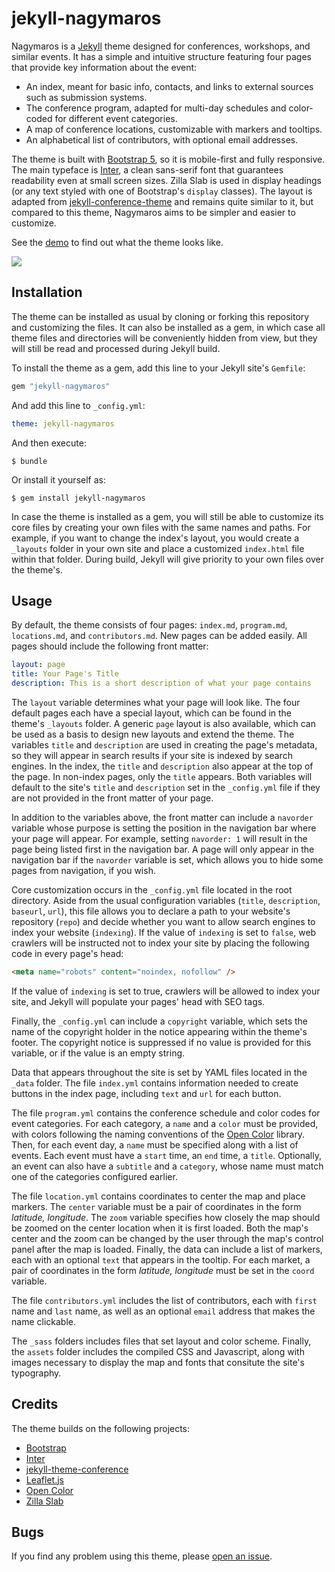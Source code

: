 # jekyll-nagymaros

Nagymaros is a [Jekyll](https://jekyllrb.com) theme designed for conferences, workshops, and similar events. It has a simple and intuitive structure featuring four pages that provide key information about the event:

- An index, meant for basic info, contacts, and links to external sources such as submission systems.
- The conference program, adapted for multi-day schedules and color-coded for different event categories.
- A map of conference locations, customizable with markers and tooltips.
- An alphabetical list of contributors, with optional email addresses.

The theme is built with [Bootstrap 5](https://getbootstrap.com/), so it is mobile-first and fully responsive. The main typeface is [Inter](https://rsms.me/inter/), a clean sans-serif font that guarantees readability even at small screen sizes. Zilla Slab is used in display headings (or any text styled with one of Bootstrap's `display` classes). The layout is adapted from [jekyll-conference-theme](https://github.com/DigitaleGesellschaft/jekyll-theme-conference) and remains quite similar to it, but compared to this theme, Nagymaros aims to be simpler and easier to customize.

See the [demo](https://jekyll-nagymaros.netlify.app) to find out what the theme looks like.

![](https://github.com/piazzai/jekyll-nagymaros/blob/master/screenshot.png)

## Installation

The theme can be installed as usual by cloning or forking this repository and customizing the files. It can also be installed as a gem, in which case all theme files and directories will be conveniently hidden from view, but they will still be read and processed during Jekyll build.

To install the theme as a gem, add this line to your Jekyll site's `Gemfile`:

```ruby
gem "jekyll-nagymaros"
```

And add this line to `_config.yml`:

```yaml
theme: jekyll-nagymaros
```

And then execute:

    $ bundle

Or install it yourself as:

    $ gem install jekyll-nagymaros

In case the theme is installed as a gem, you will still be able to customize its core files by creating your own files with the same names and paths. For example, if you want to change the index's layout, you would create a `_layouts` folder in your own site and place a customized `index.html` file within that folder. During build, Jekyll will give priority to your own files over the theme's.

## Usage

By default, the theme consists of four pages: `index.md`, `program.md`, `locations.md`, and `contributors.md`. New pages can be added easily. All pages should include the following front matter:

```yaml
layout: page
title: Your Page's Title
description: This is a short description of what your page contains
```

The `layout` variable determines what your page will look like. The four default pages each have a special layout, which can be found in the theme's `_layouts` folder. A generic `page` layout is also available, which can be used as a basis to design new layouts and extend the theme. The variables `title` and `description` are used in creating the page's metadata, so they will appear in search results if your site is indexed by search engines. In the index, the `title` and `description` also appear at the top of the page. In non-index pages, only the `title` appears. Both variables will default to the site's `title` and `description` set in the `_config.yml` file if they are not provided in the front matter of your page.

In addition to the variables above, the front matter can include a `navorder` variable whose purpose is setting the position in the navigation bar where your page will appear. For example, setting `navorder: 1` will result in the page being listed first in the navigation bar. A page will only appear in the navigation bar if the `navorder` variable is set, which allows you to hide some pages from navigation, if you wish.

Core customization occurs in the `_config.yml` file located in the root directory. Aside from the usual configuration variables (`title`, `description`, `baseurl`, `url`), this file allows you to declare a path to your website's repository (`repo`) and decide whether you want to allow search engines to index your website (`indexing`). If the value of `indexing` is set to `false`, web crawlers will be instructed not to index your site by placing the following code in every page's head:

```html
<meta name="robots" content="noindex, nofollow" />
```

If the value of `indexing` is set to true, crawlers will be allowed to index your site, and Jekyll will populate your pages' head with SEO tags.

Finally, the `_config.yml` can include a `copyright` variable, which sets the name of the copyright holder in the notice appearing within the theme's footer. The copyright notice is suppressed if no value is provided for this variable, or if the value is an empty string.

Data that appears throughout the site is set by YAML files located in the `_data` folder. The file `index.yml` contains information needed to create buttons in the index page, including `text` and `url` for each button.

The file `program.yml` contains the conference schedule and color codes for event categories. For each category, a `name` and a `color` must be provided, with colors following the naming conventions of the [Open Color](https://yeun.github.io/open-color) library. Then, for each event day, a `name` must be specified along with a list of events. Each event must have a `start` time, an `end` time, a `title`. Optionally, an event can also have a `subtitle` and a `category`, whose name must match one of the categories configured earlier.

The file `location.yml` contains coordinates to center the map and place markers. The `center` variable must be a pair of coordinates in the form _latitude, longitude_. The `zoom` variable specifies how closely the map should be zoomed on the center location when it is first loaded. Both the map's center and the zoom can be changed by the user through the map's control panel after the map is loaded. Finally, the data can include a list of markers, each with an optional `text` that appears in the tooltip. For each market, a pair of coordinates in the form _latitude, longitude_ must be set in the `coord` variable.

The file `contributors.yml` includes the list of contributors, each with `first` name and `last` name, as well as an optional `email` address that makes the name clickable.

The `_sass` folders includes files that set layout and color scheme. Finally, the `assets` folder includes the compiled CSS and Javascript, along with images necessary to display the map and fonts that consitute the site's typography.

## Credits

The theme builds on the following projects:

- [Bootstrap](https://getbootstrap.com/)
- [Inter](https://rsms.me/inter/)
- [jekyll-theme-conference](https://github.com/DigitaleGesellschaft/jekyll-theme-conference)
- [Leaflet.js](https://leafletjs.com/)
- [Open Color](https://yeun.github.io/open-color)
- [Zilla Slab](https://github.com/mozilla/zilla-slab)

## Bugs

If you find any problem using this theme, please [open an issue](https://github.com/piazzai/jekyll-nagymaros/issues).
